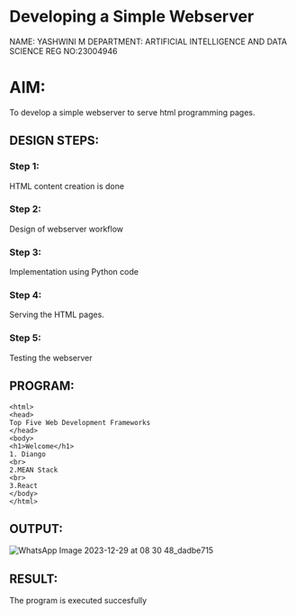 # Developing a Simple Webserver
NAME: YASHWINI M
DEPARTMENT: ARTIFICIAL INTELLIGENCE AND DATA SCIENCE
REG NO:23004946
# AIM:

To develop a simple webserver to serve html programming pages.

## DESIGN STEPS:

### Step 1:

HTML content creation is done

### Step 2:

Design of webserver workflow

### Step 3:

Implementation using Python code

### Step 4:

Serving the HTML pages.

### Step 5:

Testing the webserver

## PROGRAM:
```
<html>
<head>
Top Five Web Development Frameworks
</head>
<body>
<h1>Welcome</h1>
1. Diango
<br>
2.MEAN Stack
<br>
3.React
</body>
</html>
```

## OUTPUT:
![WhatsApp Image 2023-12-29 at 08 30 48_dadbe715](https://github.com/YASHWINISEC/webserver/assets/139361633/4f247c5a-6546-4bbf-afb1-b4e437be059d)


## RESULT:
The program is executed succesfully

